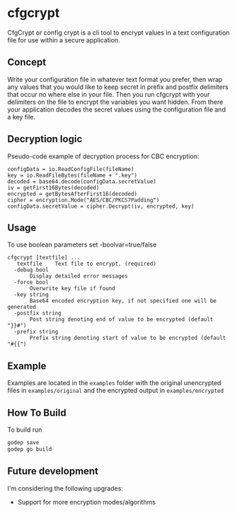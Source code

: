 # cfgcrypt

CfgCrypt or config crypt is a cli tool to encrypt values in a text configuration file for use within a secure application.

## Concept

 Write your configuration file in whatever text format you prefer, then wrap any values that you would like to keep secret in prefix and postfix delimiters that occur no where else in your file. Then you run cfgcrypt with your delimiters on the file to encrypt the variables you want hidden. From there your application decodes the secret values using the configuration file and a key file.

 ## Decryption logic

 Pseudo-code example of decryption process for CBC encryption:

 ```
 configData = io.ReadConfigFile(fileName)
 key = io.ReadFileBytes(fileName + ".key")
 decoded = base64.decode(configData.secretValue)
 iv = getFirst16Bytes(decoded)
 encrypted = getBytesAfterFirst16(decoded)
 cipher = encryption.Mode("AES/CBC/PKCS7Padding")
 configData.secretValue = cipher.Decrypt(iv, encrypted, key)
 ```

 ## Usage

To use boolean parameters set -boolvar=true/false
 ```
 cfgcrypt [textfile] ...
    textfile    Text file to encrypt. (required)
   -debug bool
     	Display detailed error messages
   -force bool
     	Overwrite key file if found
   -key string
     	Base64 encoded encryption key, if not specified one will be generated
   -postfix string
     	Post string denoting end of value to be encrypted (default "}}#")
   -prefix string
     	Prefix string denoting start of value to be encrypted (default "#{{")
```

## Example

Examples are located in the `examples` folder with the original unencrypted files in `examples/original` and the encrypted output in `examples/encrypted`

## How To Build

To build run
```bash
godep save
godep go build
```

## Future development

I'm considering the following upgrades:
-   Support for more encryption modes/algorithms
